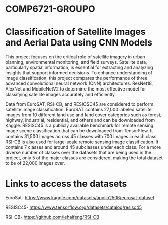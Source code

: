 # COMP6721-GROUPO

# Classification of Satellite Images and Aerial Data using CNN Models


This project focuses on the critical role of satellite imagery in urban planning, environmental monitoring, and
field surveys. Satellite data, particularly spatial
information, is essential for extracting and analyzing
insights that support informed decisions. To enhance
understanding of image classification, this project
compares the performance of three advanced convolutional
neural network (CNN) architectures: ResNet18,
AlexNet and MobileNetV2 to determine the most
effective model for classifying satellite images accurately
and efficiently.

Data from EuroSAT, RSI-CB, and RESICSC45
are considered to perform satellite image classification.
EuroSAT contains 27,000 labeled satellite images from 10
different land use and land cover categories such as forest,
highway, industrial, residential, and others and can be
downloaded from Kaggle. RESISC45 is a publicly
available benchmark for remote sensing image scene
classification that can be downloaded from TensorFlow. It
contains 31,500 images across 45 classes with 700 images
in each class. RSI-CB is also used for large-scale remote sensing image classification. It contains 7 classes and
around 45 subclasses under each class. For a more diverse
number of classes over the datasets that are being used in
the project, only 5 of the major classes are considered,
making the total dataset to be of 22,000 images over. 



# Links to access the datasets
EuroSat-
https://www.kaggle.com/datasets/apollo2506/eurosat-dataset

RESISC45- 
https://www.tensorflow.org/datasets/catalog/resisc45

RSI-CB-
https://github.com/lehaifeng/RSI-CB
